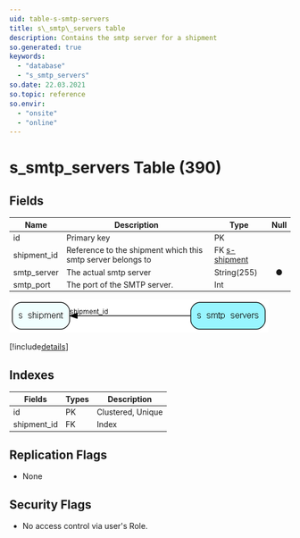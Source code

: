 ```yaml
---
uid: table-s-smtp-servers
title: s\_smtp\_servers table
description: Contains the smtp server for a shipment
so.generated: true
keywords:
  - "database"
  - "s_smtp_servers"
so.date: 22.03.2021
so.topic: reference
so.envir:
  - "onsite"
  - "online"
---
```


# s\_smtp\_servers Table (390)

## Fields

| Name | Description | Type | Null |
|------|-------------|------|:----:|
|id|Primary key|PK| |
|shipment\_id|Reference to the shipment which this smtp server belongs to|FK [s-shipment](s-shipment.md)| |
|smtp\_server|The actual smtp server|String(255)|&#x25CF;|
|smtp\_port|The port of the SMTP server.|Int| |


![s_smtp_servers table relationship diagram](./media/s_smtp_servers.png)

[!include[details](./includes/s-smtp-servers.md)]

## Indexes

| Fields | Types | Description |
|--------|-------|-------------|
|id |PK |Clustered, Unique |
|shipment\_id |FK |Index |

## Replication Flags

* None

## Security Flags

* No access control via user's Role.

